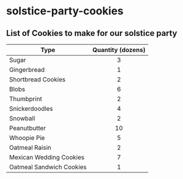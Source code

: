 # solstice-party-cookies

## List of Cookies to make for our solstice party

| Type | Quantity (dozens) |
  |------|:--------:|
  | Sugar|3 |
  |Gingerbread| 1 |
  |Shortbread Cookies| 2 |
  |Blobs|6 |
  |Thumbprint | 2 |
  |Snickerdoodles|4|
  |Snowball| 2|
  |Peanutbutter| 10|
  |Whoopie Pie| 5|
  |Oatmeal Raisin| 2 |
  |Mexican Wedding Cookies | 7 |
  |Oatmeal Sandwich Cookies| 1 |
